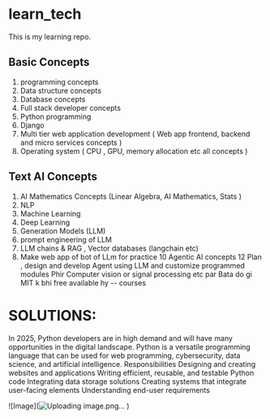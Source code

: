 # learn_tech
This is my learning repo.
## Basic Concepts 
1. programming concepts 
2. Data structure concepts 
3. Database concepts
4. Full stack developer concepts
5. Python programming 
6. Django
7. Multi tier web application development ( Web app frontend, backend and micro services concepts )
8. Operating system ( CPU , GPU,  memory allocation etc all concepts )
## Text AI Concepts 
1. AI Mathematics Concepts (Linear Algebra, AI Mathematics, Stats )
2. NLP
4. Machine Learning 
5. Deep Learning
6. Generation Models (LLM)
7. prompt engineering of LLM 
8. LLM chains & RAG , Vector databases (langchain etc)
9. Make web app of bot of LLm for practice 
10 Agentic AI concepts
12 Plan , design and develop Agent using  LLM and customize programmed modules
Phir Computer vision or signal processing etc par Bata do gi
MIT k bhi free available hy -- courses


# SOLUTIONS:
In 2025, Python developers are in high demand and will have many opportunities in the digital landscape. Python is a versatile programming language that can be used for web programming, cybersecurity, data science, and artificial intelligence. 
Responsibilities 
Designing and creating websites and applications
Writing efficient, reusable, and testable Python code
Integrating data storage solutions
Creating systems that integrate user-facing elements
Understanding end-user requirements

![Image](![Uploading image.png…]()
)
